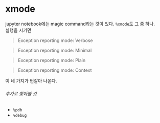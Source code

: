 # xmode
jupyter notebook에는 magic command라는 것이 있다. ```%xmode```도 그 중 하나.
<br>
실행을 시키면

> Exception reporting mode: Verbose

> Exception reporting mode: Minimal

> Exception reporting mode: Plain

> Exception reporting mode: Context


이 네 가지가 번갈아 나온다.

###### 추가로 찾아볼 것
- ```%pdb```
- ```%debug```
